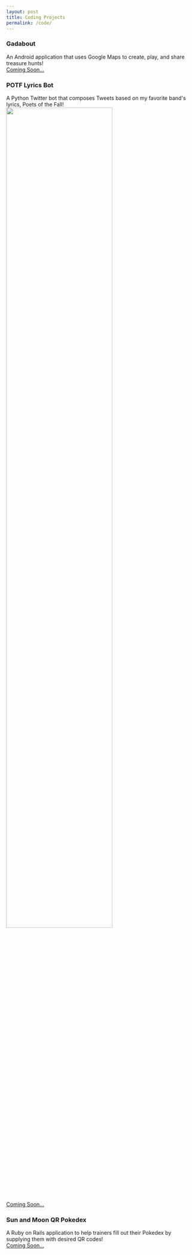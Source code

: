 ```yaml
---
layout: post
title: Coding Projects
permalink: /code/
---
```

<h3>Gadabout</h3>
  <p>
  An Android application that uses Google Maps to create, play, and share treasure hunts!<br>
  <a class="post-link" href="/SM-QR/">Coming Soon...</a>
  </p>
<h3>POTF Lyrics Bot</h3>
  <p>
  A Python Twitter bot that composes Tweets based on my favorite band's lyrics, Poets of the Fall!<br>
  <a class="post-link" href="/POTF-Lyrics-Bot/"><img src="{{base.url}}/docs/POTF-Lyrics-Bot.png" style="width: 75%; height: 75%"/></a><br>
  <a class="post-link" href="/POTF-Lyrics-Bot/">Coming Soon...</a>
  </p>
<h3>Sun and Moon QR Pokedex</h3>
  <p>
  A Ruby on Rails application to help trainers fill out their Pokedex by supplying them with desired QR codes!<br>
  <a class="post-link" href="/SM-QR/">Coming Soon...</a>
  </p>

